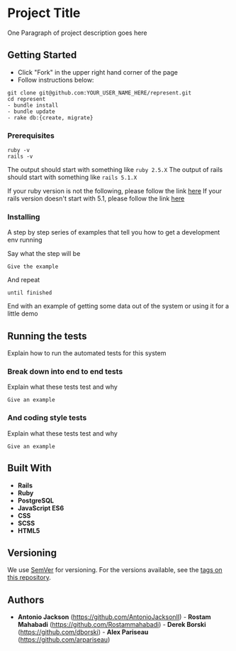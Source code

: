 # Project Title

One Paragraph of project description goes here

## Getting Started

* Click "Fork" in the upper right hand corner of the page
* Follow instructions below:

```
git clone git@github.com:YOUR_USER_NAME_HERE/represent.git
cd represent
- bundle install
- bundle update
- rake db:{create, migrate}
```


### Prerequisites

```
ruby -v
rails -v
```

The output should start with something like `ruby 2.5.X`
The output of rails should start with something like `rails 5.1.X`

If your ruby version is not the following, please follow the link [here](https://www.ruby-lang.org/en/documentation/installation/)
If your rails version doesn't start with 5.1, please follow the link [here](http://railsapps.github.io/installing-rails.html)

### Installing

A step by step series of examples that tell you how to get a development env running

Say what the step will be

```
Give the example
```

And repeat

```
until finished
```

End with an example of getting some data out of the system or using it for a little demo

## Running the tests

Explain how to run the automated tests for this system

### Break down into end to end tests

Explain what these tests test and why

```
Give an example
```

### And coding style tests

Explain what these tests test and why

```
Give an example
```

## Built With

* **Rails**
* **Ruby**
* **PostgreSQL**
* **JavaScript ES6**
* **CSS**
* **SCSS**
* **HTML5**

## Versioning

We use [SemVer](http://semver.org/) for versioning. For the versions available, see the [tags on this repository](https://github.com/your/project/tags). 

## Authors

* **Antonio Jackson** (https://github.com/AntonioJacksonII) - **Rostam Mahabadi** (https://github.com/Rostammahabadi) - **Derek Borski** (https://github.com/dborski) - **Alex Pariseau** (https://github.com/arpariseau)
